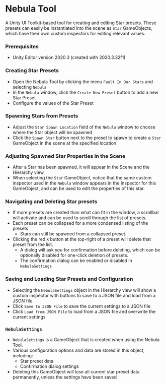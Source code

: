 # Nebula Tool

A Unity UI Toolkit-based tool for creating and editing Star presets. These presets can easily be instantiated into the scene as `Star` GameObjects, which have their own custom inspectors for editing relevant values.

### Prerequisites
* Unity Editor version 2020.3 (created with 2020.3.32f1)

### Creating Star Presets

* Open the Nebula Tool by clicking the menu `Fault In Our Stars` and selecting `Nebula`
* In the `Nebula` window, click the `Create New Preset` button to add a new Star Preset
* Configure the values of the Star Preset

### Spawning Stars from Presets

* Adjust the `Star Spawn Location` field of the `Nebula` window to choose where the Star object will be spawned
* Click the `Spawn Star` button next to the preset to spawn to create a `Star` GameObject in the scene at the specified location

### Adjusting Spawned Star Properties in the Scene

* After a Star has been spawned, it will appear in the Scene and the Hierarchy view
* When selecting the `Star` GameObject, notice that the same custom inspector used in the `Nebula` window appears in the Inspector for this GameObject, and can be used to edit the properties of this star.

### Navigating and Deleting Star presets

* If more presets are created than what can fit in the window, a scrollbar will activate and can be used to scroll through the list of presets.
* Each preset can be collapsed for a more condensed listing of the presets.
  * Stars can still be spawned from a collapsed preset.
* Clicking the red `X` button at the top-right of a preset will delete that preset from the list.
  * A dialog will ask you for confirmation before deleting, which can be optionally disabled for one-click deletion of presets.
  * The confirmation dialog can be enabled or disabled in `NebulaSettings`

### Saving and Loading Star Presets and Configuration

* Selecting the `NebulaSettings` object in the Hierarchy view will show a custom inspector with buttons to save to a JSON file and load from a JSON file.
* Click `Save to JSON File` to save the current settings to a JSON file
* Click `Load from JSON File` to load from a JSON file and overwrite the current settings

### `NebulaSettings`

* `NebulaSettings` is a GameObject that is created when using the Nebula Tool.
* Various configuration options and data are stored in this object, including:
  * Star preset data
  * Confirmation dialog settings
* Deleting this GameObject will lose all current star preset data permanently, unless the settings have been saved
